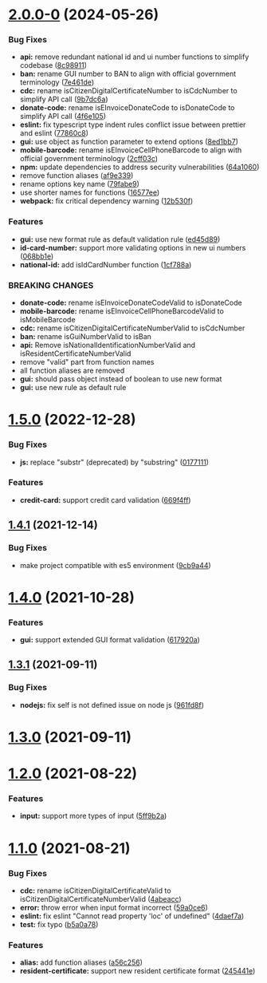 # [2.0.0-0](https://github.com/enylin/taiwan-id-validator/compare/v1.5.0...v2.0.0-0) (2024-05-26)


### Bug Fixes

* **api:** remove redundant national id and ui number functions to simplify codebase ([8c98911](https://github.com/enylin/taiwan-id-validator/commit/8c989113482383df4823db495563184e0f10263d))
* **ban:** rename GUI number to BAN to align with official government terminology ([7e461de](https://github.com/enylin/taiwan-id-validator/commit/7e461de58d1379efef832634bc61b1b63508e782))
* **cdc:** rename isCitizenDigitalCertificateNumber to isCdcNumber to simplify API call ([9b7dc6a](https://github.com/enylin/taiwan-id-validator/commit/9b7dc6a172fc78509d97b652d8911a571a5b59a1))
* **donate-code:** rename isEInvoiceDonateCode to isDonateCode to simplify API call ([4f6e105](https://github.com/enylin/taiwan-id-validator/commit/4f6e1053ef5fda557a19056fd64fe42bb646f427))
* **eslint:** fix typescript type indent rules conflict issue between prettier and eslint ([77860c8](https://github.com/enylin/taiwan-id-validator/commit/77860c83918767d02de16b618038d54bc8ca0f3d))
* **gui:** use object as function parameter to extend options ([8ed1bb7](https://github.com/enylin/taiwan-id-validator/commit/8ed1bb7aadc5c43f6ae06d37c659e03cf32bc6f4))
* **mobile-barcode:** rename isEInvoiceCellPhoneBarcode to align with official government terminology ([2cff03c](https://github.com/enylin/taiwan-id-validator/commit/2cff03ce9d51332153b1e2980fc8d1557fe88780))
* **npm:** update dependencies to address security vulnerabilities ([64a1060](https://github.com/enylin/taiwan-id-validator/commit/64a1060b5d0426fa088a574fab4f67d0ffce3b63))
* remove function aliases ([af9e339](https://github.com/enylin/taiwan-id-validator/commit/af9e33906d6bf722a4f25cf60405b4618f3804e6))
* rename options key name ([79fabe9](https://github.com/enylin/taiwan-id-validator/commit/79fabe9257c7aedaf5dee5d9cc605c9eae92447b))
* use shorter names for functions ([16577ee](https://github.com/enylin/taiwan-id-validator/commit/16577ee693def6f3be8743a8cb4268255595c42e))
* **webpack:** fix critical dependency warning ([12b530f](https://github.com/enylin/taiwan-id-validator/commit/12b530fb63d5dff71cee20d5b2bead2d8890f7b7))


### Features

* **gui:** use new format rule as default validation rule ([ed45d89](https://github.com/enylin/taiwan-id-validator/commit/ed45d893a5d0c3d6667e247f87ad75a6c6757b13))
* **id-card-number:** support more validating options in new ui numbers ([068bb1e](https://github.com/enylin/taiwan-id-validator/commit/068bb1e67c55bec4e22e8891e12e87e6aadc69ee))
* **national-id:** add isIdCardNumber function ([1cf788a](https://github.com/enylin/taiwan-id-validator/commit/1cf788a96f8f46197aeafa2ca8edb1c3c9ec076b))


### BREAKING CHANGES

* **donate-code:** rename isEInvoiceDonateCodeValid to isDonateCode
* **mobile-barcode:** rename isEInvoiceCellPhoneBarcodeValid to isMobileBarcode
* **cdc:** rename isCitizenDigitalCertificateNumberValid to isCdcNumber
* **ban:** rename isGuiNumberValid to isBan
* **api:** Remove isNationalIdentificationNumberValid and isResidentCertificateNumberValid
* remove "valid" part from function names
* all function aliases are removed
* **gui:** should pass object instead of boolean to use new format
* **gui:** use new rule as default rule



# [1.5.0](https://github.com/enylin/taiwan-id-validator/compare/v1.4.1...v1.5.0) (2022-12-28)


### Bug Fixes

* **js:** replace "substr" (deprecated) by "substring" ([0177111](https://github.com/enylin/taiwan-id-validator/commit/01771112e97cffd2ebde2a4fb581fc62034e2160))


### Features

* **credit-card:** support credit card validation ([669f4ff](https://github.com/enylin/taiwan-id-validator/commit/669f4ff87a828f96d5aa4494860008bb60492982))



## [1.4.1](https://github.com/enylin/taiwan-id-validator/compare/v1.4.0...v1.4.1) (2021-12-14)


### Bug Fixes

* make project compatible with es5 environment ([9cb9a44](https://github.com/enylin/taiwan-id-validator/commit/9cb9a440597974649ff79576b1723881b4e1aa26))



# [1.4.0](https://github.com/enylin/taiwan-id-validator/compare/v1.3.1...v1.4.0) (2021-10-28)


### Features

* **gui:** support extended GUI format validation ([617920a](https://github.com/enylin/taiwan-id-validator/commit/617920a8fcd11a782cb813928c2b606cd8281d59))



## [1.3.1](https://github.com/enylin/taiwan-id-validator/compare/v1.3.0...v1.3.1) (2021-09-11)


### Bug Fixes

* **nodejs:** fix self is not defined issue on node js ([961fd8f](https://github.com/enylin/taiwan-id-validator/commit/961fd8fb940a9771e6f78ff0a709e564947a6fd0))



# [1.3.0](https://github.com/enylin/taiwan-id-validator/compare/v1.2.0...v1.3.0) (2021-09-11)



# [1.2.0](https://github.com/enylin/taiwan-id-validator/compare/v1.1.0...v1.2.0) (2021-08-22)


### Features

* **input:** support more types of input ([5ff9b2a](https://github.com/enylin/taiwan-id-validator/commit/5ff9b2a6aab32498918b6ebe92bb6f4e9bdc67f7))



# [1.1.0](https://github.com/enylin/taiwan-id-validator/compare/v1.0.0...v1.1.0) (2021-08-21)

### Bug Fixes

* **cdc:** rename isCitizenDigitalCertificateValid to isCitizenDigitalCertificateNumberValid ([4abeacc](https://github.com/enylin/taiwan-id-validator/commit/4abeacc9b1585833b4cc6d9e8f7dcf5caa9e3268))
* **error:** throw error when input format incorrect ([59a0ce6](https://github.com/enylin/taiwan-id-validator/commit/59a0ce637e277493009e22913da008f8f9cef03b))
* **eslint:** fix eslint "Cannot read property 'loc' of undefined" ([4daef7a](https://github.com/enylin/taiwan-id-validator/commit/4daef7a09afe01fa91e4e5f84018d983e4bda4c1))
* **test:** fix typo ([b5a0a78](https://github.com/enylin/taiwan-id-validator/commit/b5a0a78100d31229dae7ee92a3392b4e7433d60b))


### Features

* **alias:** add function aliases ([a56c256](https://github.com/enylin/taiwan-id-validator/commit/a56c2568ac5bc15c022c00b04792b9a12d3b7e17))
* **resident-certificate:** support new resident certificate format ([245441e](https://github.com/enylin/taiwan-id-validator/commit/245441efdc4b3c5c306712b7d172e1c05870523c))



